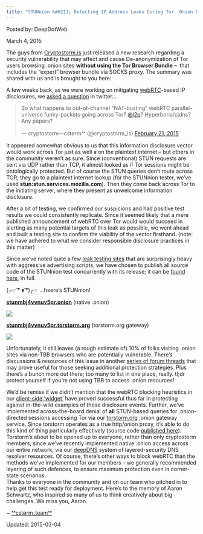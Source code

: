 ```yaml
---
title: "STUNnion &#8211; Detecting IP Address Leaks During Tor .Onion Browsing"
---
```



Posted by: DeepDotWeb 

<span>March 4, 2015</span>

<p>The guys from <a href="https://cryptostorm.is">Cryptostorm.is</a> just released a new research regarding a security vulnerability that may affect and cause De-anonymization of Tor users browsing .onion sites <strong>without using the Tor Browser Bundle</strong> &#8211;  that includes the &#8220;expert&#8221; browser bundle via SOCKS proxy. The summary was shared with us and is brought to you here:</p>
<p>A few weeks back, as we were working on mitigating <a title="Major Windows Security Flaw Leaks VPN Users Real IP Address" href="/2015/02/01/major-windows-security-flaw-leaks-vpn-users-real-ip-address/">webRTC</a>-based IP disclosures, we <a href="https://twitter.com/cryptostorm_is/status/569072686523129856">asked a question</a> in twitter&#8230;</p>
<blockquote class="twitter-tweet" width="550">
<p>So what happens to out-of-channel &quot;NAT-busting&quot; webRTC parallel-universe funky-packets going across Tor? <a href="https://twitter.com/i2p">@i2p</a>? Hyperboria/cjdns?&#10;Any papers?</p>
<p>&mdash; cryptostorm〰cstørmˣˣ (@cryptostorm_is) <a href="https://twitter.com/cryptostorm_is/status/569072686523129856">February 21, 2015</a></p></blockquote>
<p><script async src="//platform.twitter.com/widgets.js" charset="utf-8"></script></p>
<p>It appeared somewhat obvious to us that this information disclosure vector would work across Tor just as well a on the plaintext internet &#8211; but others in the community weren&#8217;t as sure. Since (conventional) STUN requests are sent via UDP rather than TCP, it almost looked as if Tor sessions might be ontologically protected. But of course the STUN queries don&#8217;t route across TOR; they go to a plaintext internet lookup (for the STUNnion tester, we&#8217;ve used <b>stun:stun.services.mozilla.com</b>). Then they come back across Tor to the initiating server, where they present as unwelcome information disclosure.</p>
<p>After a bit of testing, we confirmed our suspicions and had positive test results we could consistently replicate. Since it seemed likely that a mere published announcement of webRTC over Tor would would succeed in alerting as many potential targets of this leak as possible, we went ahead and built a testing site to confirm the viability of the vector firsthand. (note: we have adhered to what we consider responsible disclosure practices in this matter)</p>
<p>Since we&#8217;ve noted quite a few <a href="https://github.com/cryptostorm/browsercreeps.com">leak testing sites</a> that are surprisingly heavy with aggressive advertising scripts, we have chosen to publish all source code of the STUNnion test concurrently with its release; it can be <a href="https://cryptostorm.is/blog/github.com/cryptostorm/STUNnions">found here</a>, in full.</p>
<p>(╭☞ ͡° ᴥ ͡°)╭☞ &#8230;heere&#8217;s STUNnion!</p>
<p><b><a href="http://stunmbj4vvnuv5pr.onion/">stunmbj4vvnuv5pr.onion</a></b> (native .onion)</p>

<img src="https://info-gir.github.io/deepdotweb/imgs/2015/03/stun1.png">

<b><a href="https://stunmbj4vvnuv5pr.torstorm.org/">stunmbj4vvnuv5pr.torstorm.org</a></b> (torstorm.org gateway)</p>

<img src="https://info-gir.github.io/deepdotweb/imgs/2015/03/stun2.png">

<p>Unfortunately, it still leaves (a rough estimate of) 10% of folks visiting .onion sites via non-TBB browsers who are potentially vulnerable. There&#8217;s discussions &amp; resources of this issue in another <a href="https://cryptostorm.org/webrtc">series of forum threads</a> that may prove useful for those seeking additional protection strategies. Plus there&#8217;s a bunch more out there; too many to list in one place, really. tl;dr protect yourself if you&#8217;re not using TBB to access .onion resources!</p>
<p>We&#8217;d be remiss if we didn&#8217;t mention that the webRTC blocking heuristics in our <a href="https://cryptostorm.org/widget">client-side &#8216;widget&#8217;</a> have proved successful thus far in protecting against in-the-wild examples of these disclosure events. Further, we&#8217;ve implemented across-the-board denial of <b>all</b> STUN-based queries for .onion-directed sessions accessing Tor via our <a href="https://torstorm.org">torstorm.org</a> ,onion gateway service. Since torstorm operates as a true http/onion proxy, it&#8217;s able to do this kind of thing particularly effectively (source code <a href="https://github.com/cryptostorm/cstorm_torstorm">published here</a>). Torstorm&#8217;s about to be opened up to everyone, rather than only cryptostorm members, since we&#8217;ve recently implemented native .onion access across our entire network, via our <a href="http://deepdns.net">deepDNS</a> system of layered-security DNS resolver resources. Of course, there&#8217;s other ways to block webRTC than the methods we&#8217;ve implemented for our members &#8211; we generally recommended layering of such defences, to ensure maximum protection even in corner-state scenarios.<br/>
    Thanks to everyone in the community and on our team who pitched in to help get this test ready for deployment. Here&#8217;s to the memory of Aaron Schwartz, who inspired so many of us to think creatively about big challenges. We miss you, Aaron.</p>
<p>~ <a href="https://cryptostorm.is">ˣˣcstørm_teamˣˣ</a></p>

Updated: 2015-03-04